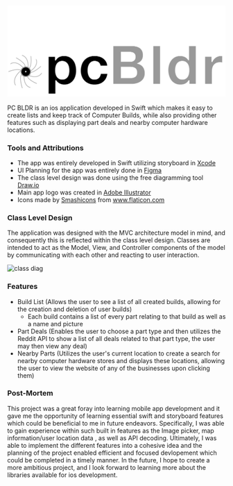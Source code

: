  ![](https://github.com/Gusmando/PC-BLDR/blob/master/bldrLogoHelv.png)

PC BLDR is an ios application developed in Swift which makes it easy to create lists and keep track of Computer Builds, while also providing other features such as displaying part deals and nearby computer hardware locations.

### Tools and Attributions

- The app was entirely developed in Swift utilizing storyboard in [Xcode](https://developer.apple.com/xcode/)
- UI Planning for the app was entirely done in [Figma](https://www.figma.com/ui-design-tool/)
- The class level design was done using the free diagramming tool [Draw.io](https://app.diagrams.net/)
- Main app logo was created in [Adobe Illustrator](https://www.adobe.com/products/illustrator.html)
- Icons made by <a href="https://www.flaticon.com/authors/smashicons" title="Smashicons">Smashicons</a> from <a href="https://www.flaticon.com/" title="Flaticon">www.flaticon.com</a></div>

### Class Level Design
The application was designed with the MVC architecture model in mind, and consequently this is reflected within the class level design. Classes are intended to act as the Model, View, and Controller components of the model by communicating with each other and reacting to user interaction.

![class diag](https://i.ibb.co/Trh0RPf/PCBuild-Class.png)

### Features

- Build List (Allows the user to see a list of all created builds, allowing for the creation and deletion of user builds)
  - Each build contains a list of every part relating to that build as well as a name and picture
- Part Deals (Enables the user to choose a part type and then utilizes the Reddit API to show a list of all deals related to that part type, the user may then view any deal)
- Nearby Parts (Utilizes the user's current location to create a search for nearby computer hardware stores and displays these locations, allowing the user to view the website of any of the businesses upon clicking them)

### Post-Mortem

This project was a great foray into learning mobile app development and it gave me the opportunity of learning essential swift and storyboard features which could be beneficial to me in future endeavors. Specifically, I was able to gain experience within such built in features as the Image picker, map information/user location data , as well as API decoding. Ultimately, I was able to implement the different features into a cohesive idea and the planning of the project enabled efficient and focused devlopement which could be completed in a timely manner. In the future, I hope to create a more ambitious project, and I look forward to learning more about the libraries available for ios development.

